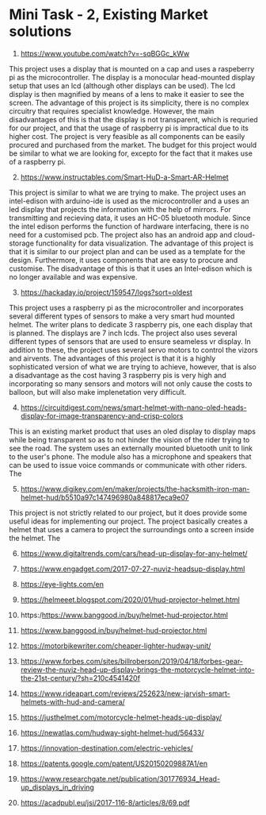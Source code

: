 # Mini Task - 2, Existing Market solutions 


1. https://www.youtube.com/watch?v=-sqBGGc_kWw
  
This project uses a display that is mounted on a cap and uses a raspeberry pi as the microcontroller. The display is a monocular head-mounted display setup that uses an lcd (although other displays can be used). The lcd display is then magnified by means of a lens to make it easier to see the screen. The advantage of this project is its simplicity, there is no complex circuitry that requires specialist knowledge. However, the main disadvantages of this is that the display is not transparent, which is requried for our project, and that the usage of raspberry pi is impractical due to its higher cost. The project is very feasible as all components can be easily procured and purchased from the market. The budget for this project would be similar to what we are looking for, excepto for the fact that it makes use of a raspberry pi.

2. https://www.instructables.com/Smart-HuD-a-Smart-AR-Helmet

This project is similar to what we are trying to make. The project uses an intel-edison with arduino-ide is used as the microcontroller and a uses an led display that projects the information with the help of mirrors. For transmitting and recieving data, it uses an HC-05 bluetooth module. Since the intel edison performs the function of hardware interfacing, there is no need for a customised pcb. The project also has an android app and cloud-storage functionality for data visualization. The advantage of this project is that it is similar to our project plan and can be used as a template for the design. Furthermore, it uses components that are easy to procure and customise. The disadvantage of this is that it uses an Intel-edison which is no longer available and was expensive. 


3. https://hackaday.io/project/159547/logs?sort=oldest

This project uses a raspberry pi as the microcontroller and incorporates several different types of sensors to make a very smart hud mounted helmet. The writer plans to dedicate 3 raspberry pis, one each display that is planned. The displays are 7 inch lcds. The project also uses several different types of sensors that are used to ensure seameless vr display. In addition to these, the project uses several servo motors to control the vizors and airvents. The advantages of this project is that it is a highly sophisticated version of what we are trying to achieve, however, that is also a disadvantage as the cost having 3 raspberry pis is very high and incorporating so many sensors and motors will not only cause the costs to balloon, but will also make implenetation very difficult. 

4. https://circuitdigest.com/news/smart-helmet-with-nano-oled-heads-display-for-image-transparency-and-crisp-colors

This is an existing market product that uses an oled display to display maps while being transparent so as to not hinder the vision of the rider trying to see the road. The system uses an externally mounted bluetooth unit to link to the user's phone. The module also has a microphone and speakers that can be used to issue voice commands or communicate with other riders. The


5. https://www.digikey.com/en/maker/projects/the-hacksmith-iron-man-helmet-hud/b5510a97c147496980a848817eca9e07

This project is not strictly related to our project, but it does provide some useful ideas for implementing our project. The project basically creates a helmet that uses a camera to project the surroundings onto a screen inside the helmet. The 

6. https://www.digitaltrends.com/cars/head-up-display-for-any-helmet/

7. https://www.engadget.com/2017-07-27-nuviz-headsup-display.html

8.  https://eye-lights.com/en
9.  https://helmeeet.blogspot.com/2020/01/hud-projector-helmet.html
10.  https:/https://www.banggood.in/buy/helmet-hud-projector.html
11.  https://www.banggood.in/buy/helmet-hud-projector.html
12.  https://motorbikewriter.com/cheaper-lighter-hudway-unit/
13.  https://www.forbes.com/sites/billroberson/2019/04/18/forbes-gear-review-the-nuviz-head-up-display-brings-the-motorcycle-helmet-into-the-21st-century/?sh=210c4541420f
14. https://www.rideapart.com/reviews/252623/new-jarvish-smart-helmets-with-hud-and-camera/
15. https://justhelmet.com/motorcycle-helmet-heads-up-display/
16. https://newatlas.com/hudway-sight-helmet-hud/56433/
17. https://innovation-destination.com/electric-vehicles/
18. https://patents.google.com/patent/US20150209887A1/en
19. https://www.researchgate.net/publication/301776934_Head-up_displays_in_driving
20. https://acadpubl.eu/jsi/2017-116-8/articles/8/69.pdf

